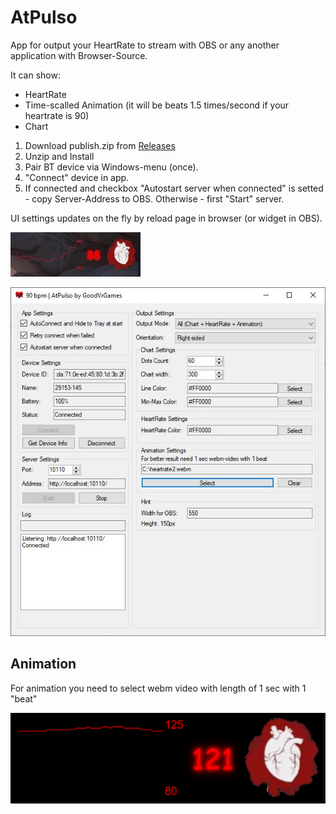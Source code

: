 # AtPulso
App for output your HeartRate to stream with OBS or any another application with Browser-Source.

It can show:
- HeartRate
- Time-scalled Animation (it will be beats 1.5 times/second if your heartrate is 90)
- Chart

1. Download publish.zip from [Releases](https://github.com/alextrof94/AtPulso/releases)
2. Unzip and Install
3. Pair BT device via Windows-menu (once).
4. "Connect" device in app.
5. If connected and checkbox "Autostart server when connected" is setted - copy Server-Address to OBS. Otherwise - first "Start" server.

UI settings updates on the fly by reload page in browser (or widget in OBS).

![Preview2](https://github.com/alextrof94/AtPulso/blob/main/images/screenshot.jpg)

![Settings](https://github.com/alextrof94/AtPulso/blob/main/images/main.jpg)


## Animation
For animation you need to select webm video with length of 1 sec with 1 "beat"

![Preview1](https://github.com/alextrof94/AtPulso/blob/main/images/preview.gif)
